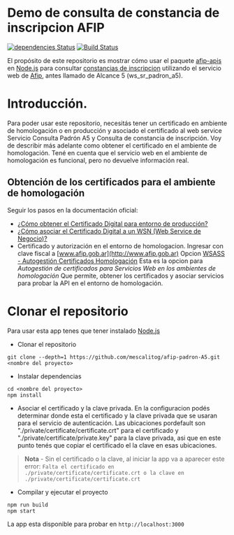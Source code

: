 # Demo de consulta de constancia de inscripcion AFIP

[![dependencies Status](https://david-dm.org/mescalitog/afip-padron-A5/status.svg)](https://david-dm.org/mescalitog/afip-padron-A5) [![Build Status](https://travis-ci.org/mescalitog/afip-padron-A5.svg?branch=master)](https://travis-ci.org/mescalitog/afip-padron-A5)

El propósito de este repositorio es mostrar cómo usar el paquete [afip-apis](https://www.npmjs.com/package/afip-apis) en [Node.js](https://nodejs.org/en/) para consultar [constancias de inscripcion](http://www.afip.gob.ar/ws/WSCI/manual-ws-sr-ws-constancia-inscripcion-v3.2.pdf) utilizando el servicio web de [Afip](https://www.afip.gob.ar/ws/), antes llamado de Alcance 5 (ws_sr_padron_a5).

# Introducción.

Para poder usar este repositorio, necesitás tener un certificado en ambiente de homologación o en producción y asociado el certificado al web service Servicio Consulta Padrón A5 y Consulta de constancia de inscripción. Voy de describir más adelante como obtener el certificado en el ambiente de homologación. Tené en cuenta que el servicio web en el ambiente de homologación es funcional, pero no devuelve información real.

## Obtención de los certificados para el ambiente de homologación

Seguir los pasos en la documentación oficial:

- [¿Cómo obtener el Certificado Digital para entorno de producción?](http://www.afip.gob.ar/ws/WSAA/wsaa_obtener_certificado_produccion.pdf)
- [¿Cómo asociar el Certificado Digital a un WSN (Web Service de Negocio)?](http://www.afip.gob.ar/ws/WSAA/wsaa_asociar_certificado_a_wsn_produccion.pdf)
- Certificado y autorización en el entorno de homologacion.
Ingresar con clave fiscal a [www.afip.gob.ar](http://www.afip.gob.ar) 
Opcion [WSASS - Autogestión Certificados Homologación](https://wsass-homo.afip.gob.ar/wsass/portal/main.aspx)
Esta es la opcion para _Autogestión de certificados para Servicios Web en los ambientes de homologación_
Que permite, obtener los certificados y asociar servicios para probar la API en el entorno de homologación.

# Clonar el repositorio

Para usar esta app tenes que tener instalado [Node.js](https://nodejs.org/en/)

- Clonar el repositorio
```
git clone --depth=1 https://github.com/mescalitog/afip-padron-A5.git <nombre del proyecto>
```
- Instalar dependencias
```
cd <nombre del proyecto>
npm install
```
- Asociar el certificado y la clave privada.
En la configuracion podés determinar donde esta el certificado y la clave privada que se usaran para el servicio de autenticación. Las ubicaciones pordefault son "./private/certificate/certificate.crt" para el certificado y "./private/certificate/private.key" para la clave privada, asi que en este punto tenés que copiar el certificado el la clave en esas ubicaciones. 

> **Nota** - Sin el certificado o la clave, al iniciar la app va a aparecer este error: `Falta el certificado en ./private/certificate/certificate.crt o la clave en ./private/certificate/certificate.crt`

- Compilar y ejecutar el proyecto
```
npm run build
npm start
```
La app esta disponible para probar en `http://localhost:3000` 

